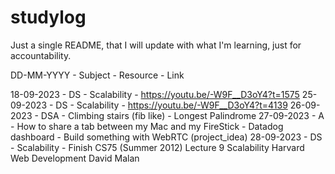# studylog

Just a single README, that I will update with what I'm learning, just for accountability. 

DD-MM-YYYY - Subject - Resource - Link


18-09-2023 - DS  - Scalability - https://youtu.be/-W9F__D3oY4?t=1575
25-09-2023 - DS  - Scalability - https://youtu.be/-W9F__D3oY4?t=4139
26-09-2023 - DSA - Climbing stairs (fib like) - Longest Palindrome
27-09-2023 - A   - How to share a tab between my Mac and my FireStick - Datadog dashboard - Build something with WebRTC (project_idea)
28-09-2023 - DS  - Scalability - Finish CS75 (Summer 2012) Lecture 9 Scalability Harvard Web Development David Malan
